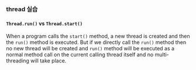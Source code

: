 ### thread 실습

#### `Thread.run()` vs `Thread.start()`

When a program calls the `start()` method, a new thread is created and then the `run()` method is executed. But if we directly call the `run()` method then no new thread will be created and `run()` method will be executed as a normal method call on the current calling thread itself and no multi-threading will take place.
